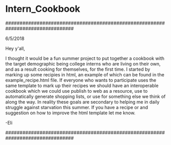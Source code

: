 # Intern_Cookbook

################################################################################

6/5/2018

Hey y'all,

I thought it would be a fun summer project to put together a cookbook with the target demographic being college interns who are living on their own, and as a result cooking for themselves, for the first time. I started by marking up some recipies in html, an example of which can be found in the example_recipe.html file. If everyone who wants to participate uses the same template to mark up their recipes we should have an interoperable cookbook which we could use publish to web as a resource, use to automatically generate shopping lists, or use for something else we think of along the way. In reality these goals are secondary to helping me in daily struggle against starvation this summer. If you have a recipe or and suggestion on how to improve the html template let me know.

-Eli

################################################################################
